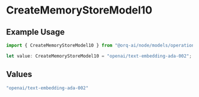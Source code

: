 # CreateMemoryStoreModel10

## Example Usage

```typescript
import { CreateMemoryStoreModel10 } from "@orq-ai/node/models/operations";

let value: CreateMemoryStoreModel10 = "openai/text-embedding-ada-002";
```

## Values

```typescript
"openai/text-embedding-ada-002"
```